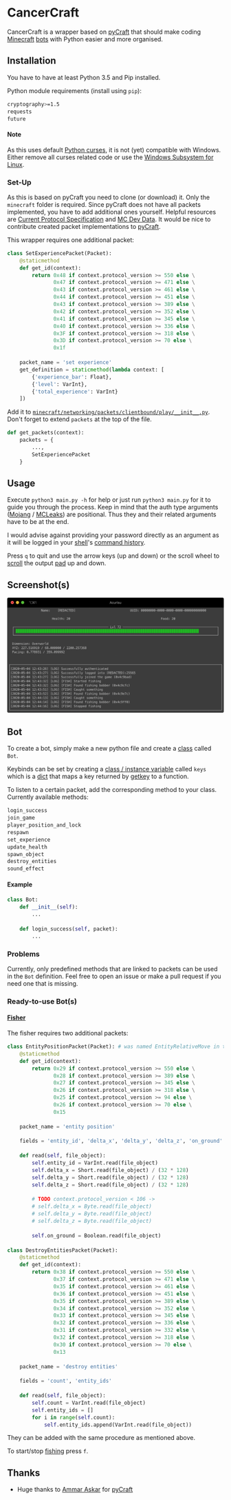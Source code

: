 # CancerCraft

CancerCraft is a wrapper based on [pyCraft](https://github.com/ammaraskar/pyCraft) that should make coding [Minecraft](https://www.minecraft.net) [bots](https://en.wikipedia.org/wiki/Software_agent) with Python easier and more organised.

## Installation

You have to have at least Python 3.5 and Pip installed.

Python module requirements (install using `pip`):

```bash
cryptography>=1.5
requests
future
```

#### Note
As this uses default [Python curses](https://docs.python.org/3/howto/curses.html), it is not (yet) compatible with Windows. Either remove all curses related code or use the [Windows Subsystem for Linux](https://docs.microsoft.com/en-us/windows/wsl/install-win10).

### Set-Up
As this is based on pyCraft you need to clone (or download) it. Only the `minecraft` folder is required. Since pyCraft does not have all packets implemented, you have to add additional ones yourself. Helpful resources are [Current Protocol Specification](https://wiki.vg/Protocol) and [MC Dev Data](https://joodicator.github.io/mc-dev-data/). It would be nice to contribute created packet implementations to [pyCraft](https://github.com/ammaraskar/pyCraft).

This wrapper requires one additional packet:
```python
class SetExperiencePacket(Packet):
    @staticmethod
    def get_id(context):
        return 0x48 if context.protocol_version >= 550 else \
               0x47 if context.protocol_version >= 471 else \
               0x43 if context.protocol_version >= 461 else \
               0x44 if context.protocol_version >= 451 else \
               0x43 if context.protocol_version >= 389 else \
               0x42 if context.protocol_version >= 352 else \
               0x41 if context.protocol_version >= 345 else \
               0x40 if context.protocol_version >= 336 else \
               0x3F if context.protocol_version >= 318 else \
               0x3D if context.protocol_version >= 70 else \
               0x1f

    packet_name = 'set experience'
    get_definition = staticmethod(lambda context: [
        {'experience_bar': Float},
        {'level': VarInt},
        {'total_experience': VarInt}
    ])
```
Add it to [`minecraft/networking/packets/clientbound/play/__init__.py`](https://github.com/ammaraskar/pyCraft/blob/master/minecraft/networking/packets/clientbound/play/__init__.py). Don't forget to extend `packets` at the top of the file.
```Python
def get_packets(context):
    packets = {
        ...,
        SetExperiencePacket
    }
```

## Usage

Execute `python3 main.py -h` for help or just run `python3 main.py` for it to guide you through the process. Keep in mind that the auth type arguments ([Mojang](https://www.mojang.com) / [MCLeaks](https://mcleaks.net)) are positional. Thus they and their related arguments have to be at the end.

I would advise against providing your password directly as an argument as it will be logged in your [shell](https://en.wikipedia.org/wiki/Command-line_interface)'s [command history](https://en.wikipedia.org/wiki/Command_history).

Press `q` to quit and use the arrow keys (up and down) or the scroll wheel to [scroll](https://en.wikipedia.org/wiki/Scrolling) the output [pad](https://docs.python.org/3/howto/curses.html#windows-and-pads) up and down.

## Screenshot(s)
![](./img/screenshot_0.png)

## Bot
To create a bot, simply make a new python file and create a [class](https://docs.python.org/3/tutorial/classes.html#class-objects) called `Bot`.

Keybinds can be set by creating a [class / instance variable](https://docs.python.org/3/tutorial/classes.html#class-and-instance-variables) called `keys` which is a [dict](https://docs.python.org/3/tutorial/datastructures.html#dictionaries) that maps a key returned by [getkey](https://docs.python.org/3/library/curses.html#curses.window.getkey) to a function.

To listen to a certain packet, add the corresponding method to your class.
Currently available methods:
```Python
login_success
join_game
player_position_and_lock
respawn
set_experience
update_health
spawn_object
destroy_entities
sound_effect
```

#### Example
```Python
class Bot:
    def __init__(self):
        ...

    def login_success(self, packet):
        ...
```
### Problems
Currently, only predefined methods that are linked to packets can be used in the `Bot` definition. Feel free to open an issue or make a pull request if you need one that is missing.

### Ready-to-use Bot(s)
#### [Fisher](./bots/Fisher.py)
The fisher requires two additional packets:
```Python
class EntityPositionPacket(Packet): # was named EntityRelativeMove in the past
    @staticmethod
    def get_id(context):
        return 0x29 if context.protocol_version >= 550 else \
               0x28 if context.protocol_version >= 389 else \
               0x27 if context.protocol_version >= 345 else \
               0x26 if context.protocol_version >= 318 else \
               0x25 if context.protocol_version >= 94 else \
               0x26 if context.protocol_version >= 70 else \
               0x15

    packet_name = 'entity position'

    fields = 'entity_id', 'delta_x', 'delta_y', 'delta_z', 'on_ground'

    def read(self, file_object):
        self.entity_id = VarInt.read(file_object)
        self.delta_x = Short.read(file_object) / (32 * 128)
        self.delta_y = Short.read(file_object) / (32 * 128)
        self.delta_z = Short.read(file_object) / (32 * 128)

        # TODO context.protocol_version < 106 ->
        # self.delta_x = Byte.read(file_object)
        # self.delta_y = Byte.read(file_object)
        # self.delta_z = Byte.read(file_object)

        self.on_ground = Boolean.read(file_object)

class DestroyEntitiesPacket(Packet):
    @staticmethod
    def get_id(context):
        return 0x38 if context.protocol_version >= 550 else \
               0x37 if context.protocol_version >= 471 else \
               0x35 if context.protocol_version >= 461 else \
               0x36 if context.protocol_version >= 451 else \
               0x35 if context.protocol_version >= 389 else \
               0x34 if context.protocol_version >= 352 else \
               0x33 if context.protocol_version >= 345 else \
               0x32 if context.protocol_version >= 336 else \
               0x31 if context.protocol_version >= 332 else \
               0x32 if context.protocol_version >= 318 else \
               0x30 if context.protocol_version >= 70 else \
               0x13

    packet_name = 'destroy entities'

    fields = 'count', 'entity_ids'
    
    def read(self, file_object):
        self.count = VarInt.read(file_object)
        self.entity_ids = []
        for i in range(self.count):
            self.entity_ids.append(VarInt.read(file_object))
```
They can be added with the same procedure as mentioned above.

To start/stop [fishing](https://minecraft.gamepedia.com/Fishing) press `f`.

## Thanks
- Huge thanks to [Ammar Askar](https://github.com/ammaraskar) for [pyCraft](https://github.com/ammaraskar/pyCraft)